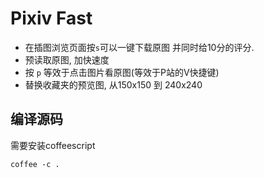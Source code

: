 Pixiv Fast
==========
- 在插图浏览页面按`s`可以一键下载原图 并同时给10分的评分.  
- 预读取原图, 加快速度  
- 按 `p` 等效于点击图片看原图(等效于P站的V快捷键)  
- 替换收藏夹的预览图, 从150x150 到 240x240


编译源码
----
需要安装coffeescript

`coffee -c .`





